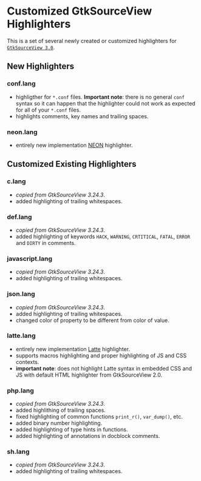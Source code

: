 Customized GtkSourceView Highlighters
=====================================

This is a set of several newly created or customized highlighters for
[`GtkSourceView 3.0`](https://github.com/GNOME/gtksourceview).


New Highlighters
----------------
### conf.lang
* highligther for `*.conf` files. **Important note**: there is no general `conf` syntax so it can happen that the highlighter could not work as expected for all of your `*.conf` files.
* highlights comments, key names and trailing spaces.

### neon.lang
* entirely new implementation [NEON](https://ne-on.org/) highlighter.


Customized Existing Highlighters
--------------------------------
### c.lang
* *copied from GtkSourceView 3.24.3*.
* added highlighting of trailing whitespaces.

### def.lang
* *copied from GtkSourceView 3.24.3*.
* added highlighting of keywords `HACK`, `WARNING`, `CRTITICAL`, `FATAL`, `ERROR` and `DIRTY` in comments.

### javascript.lang
* *copied from GtkSourceView 3.24.3*.
* added highlighting of trailing whitespaces.

### json.lang
* *copied from GtkSourceView 3.24.3*.
* added highlighting of trailing whitespaces.
* changed color of property to be different from color of value.

### latte.lang
* entirely new implementation [Latte](https://latte.nette.org/) highlighter.
* supports macros highlighting and proper highlighting of JS and CSS contexts.
* **important note**: does not highlight Latte syntax in embedded CSS and JS with default HTML highlighter from GtkSourceView 2.0.

### php.lang
* *copied from GtkSourceView 3.24.3*.
* added highlithing of trailing spaces.
* fixed highlighting of common functions `print_r()`, `var_dump()`, etc.
* added binary number highlighting.
* added highlighting of type hints in functions.
* added highlighting of annotations in docblock comments.

### sh.lang
* *copied from GtkSourceView 3.24.3*.
* added highlighting of trailing whitespaces.
